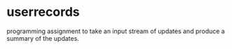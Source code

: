 # userrecords
programming assignment to take an input stream of updates and produce a summary of the updates.

